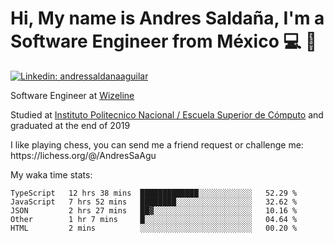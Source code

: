# Hi, My name is Andres Saldaña, I'm a Software Engineer from México :computer: :boy:

[![Linkedin: andressaldanaaguilar](https://img.shields.io/badge/-andressaldanaaguilar-blue?style=flat-square&logo=Linkedin&logoColor=white&link=https://www.linkedin.com/in/thaianebraga/)](https://www.linkedin.com/in/andressaldanaaguilar)

<p>Software Engineer at <a href="https://www.wizeline.com/">Wizeline</a></p>
<p>Studied at <a href="https://en.wikipedia.org/wiki/ESCOM">Instituto Politecnico Nacional / Escuela Superior de Cómputo</a> and graduated at the end of 2019</p>
<p>I like playing chess, you can send me a friend request or challenge me: https://lichess.org/@/AndresSaAgu</p>

<p> My waka time stats: </p>

<!--START_SECTION:waka-->
```text
TypeScript   12 hrs 38 mins  █████████████░░░░░░░░░░░░   52.29 % 
JavaScript   7 hrs 52 mins   ████████░░░░░░░░░░░░░░░░░   32.62 % 
JSON         2 hrs 27 mins   ██▓░░░░░░░░░░░░░░░░░░░░░░   10.16 % 
Other        1 hr 7 mins     █░░░░░░░░░░░░░░░░░░░░░░░░   04.64 % 
HTML         2 mins          ░░░░░░░░░░░░░░░░░░░░░░░░░   00.20 % 
```
<!--END_SECTION:waka-->
